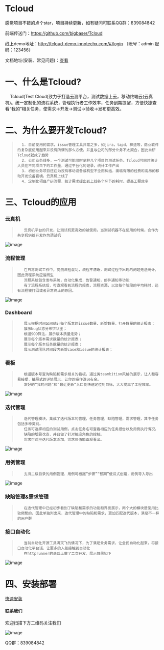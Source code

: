 # Tcloud
感觉项目不错的点个star，项目持续更新，如有疑问可联系QQ群：839084842

前端传送门：https://github.com/bigbaser/Tcloud

线上demo地址：http://tcloud-demo.innotechx.com/#/login （账号：admin 密码：123456）

文档地址(安装、常见问题)：[查看](deploy/docs/README.md)

# 一、什么是Tcloud?

      Tcloud(Test Cloud)致力于打造云测平台，测试数据上云，移动终端云(云真机)。统一定制化的流程系统，管理执行者工作效率，任务到期提醒，方便快捷查看“我的”相关任务，使需求->开发->测试->验收->发布更高效。

# 二、为什么要开发Tcloud?

>		1. 目前使用的需求，issue管理工具非常之多，如jira，tapd，禅道等，商业软件的复杂度使用起来并没有所谓的那么方便，并且与公司的部分业务不太契合，因此自研Tcloud就成了趋势
>		2. 公司业务线多，一个测试可能同时承担几个项目的测试任务，Tcloud可同时统计人员在不同项目下的工作量，通过平台化的记录，统计工作产出
>		3. 初创业务项目还在为没有移动设备或机型不全而纠结，面临有限的经费和高昂的移动开发设备窘境，云真机上线了
>		4. 定制化项目产研流程，统计需求提出到上线各个环节的耗时，提高工程效率

# 三、Tcloud的应用
### 云真机
>        云真机平台的开发，让测试机更高效的被使用，当测试机器不在使用的时候，会作为共享机供给开发作为调试机
![image](http://tcloud-static.oss-cn-beijing.aliyuncs.com/tcloud_git/tcdevices.gif)

### 流程管理
>        在日常测试工作中，提测流程混乱，流程不清晰，测试过程中出现的问题无法统计，因此流程系统应运而生
>        流程系统包含发布系统，自动化集成，告警通知，邮件通知等功能
>        有了流程系统后，可直观看到流程的报表，流程资源，以及每个阶段的平均耗时，还有流程被打回或者异常终止的原因。
![image](http://tcloud-static.oss-cn-beijing.aliyuncs.com/tcloud_git/flow.gif)

### Dashboard
>        展示根据时间区间统计每个版本的issue数量，新增数量，打开数量的统计报表；
>        展示bug状态分布饼状图；
>        根据SOD算法，展示版本质量走势；
>        展示每个版本需求数量的统计报表；
>        展示每个版本任务数量的统计报表；
>        展示测试团队时间段内新增case和issue的统计报表；

### 看板
>        根据版本号查询缺陷和需求相关的看板，通过类teambition风格的展示，让人和容易接受，抽屉式的详情展示，让你的操作游刃有余。
>        友好的“我的问题”和“最近更新”入口能快速定位到目标，大大提高了工程效率。
![image](http://tcloud-static.oss-cn-beijing.aliyuncs.com/tcloud_git/dashboard.gif)

### 迭代管理
>        迭代管理模块，集成了迭代版本的管理，任务管理，缺陷管理，需求管理，其中任务包括多种类别。
>        任务可选择相应的测试用例，点击任务名可查看相应的任务报告以及用例执行情况。
>        缺陷的增删改查，并且做了针对相应角色的控制。
>        需求可对应迭代版本添加，需求价值能直观看出。
![image](http://tcloud-static.oss-cn-beijing.aliyuncs.com/tcloud_git/version.gif)

### 用例管理
>        支持二级目录的用例管理，用例可根据“步骤”“预期”傻瓜式创建，用例导入导出
![image](http://tcloud-static.oss-cn-beijing.aliyuncs.com/tcloud_git/case.png)

### 缺陷管理&需求管理
>        在迭代管理中已经初步看到了缺陷和需求的功能和界面展示，两个大的模块是使用比较频繁的，因此单独列出来，迭代管理中的缺陷和需求，更加匹配迭代版本，满足不一样的用户群

### 接口自动化
>        当前自动化开源工具满天飞的情况下，为了满足业务需求，让全民自动化起来，将接口自动化平台话，让更多的人能接触到自动化
>        在httprunner的基础上做了二次开发，展示效果如下
![image](http://tcloud-static.oss-cn-beijing.aliyuncs.com/tcloud_git/interface.png)


# 四、安装部署
[快速安装](https://github.com/bigbaser/TcloudServer/wiki/部署)

#### 联系我们
欢迎扫描下方二维码关注我们

![image](http://tcloud-static.oss-cn-beijing.aliyuncs.com/tcloud_git/tc.jpg)

QQ群：839084842

